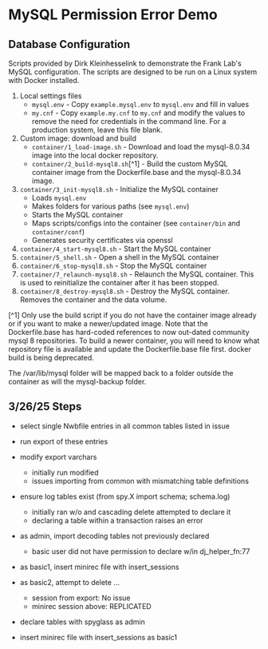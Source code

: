 # MySQL Permission Error Demo

## Database Configuration

Scripts provided by Dirk Kleinhesselink to demonstrate the Frank Lab's MySQL
configuration.  The scripts are designed to be run on a Linux system with
Docker installed.

1. Local settings files
    - `mysql.env` - Copy `example.mysql.env` to `mysql.env` and fill in values
    - `my.cnf` - Copy `example.my.cnf` to `my.cnf` and modify
        the values to remove the need for credentials in the command line.
        For a production system, leave this file blank.
2. Custom image: download and build
    - `container/1_load-image.sh` - Download and load the mysql-8.0.34 image
        into the local docker repository.
    - `container/2_build-mysql8.sh`[^1] - Build the custom MySQL container image
        from the Dockerfile.base and the mysql-8.0.34 image.
3. `container/3_init-mysql8.sh` - Initialize the MySQL container
    - Loads `mysql.env`
    - Makes folders for various paths (see `mysql.env`)
    - Starts the MySQL container
    - Maps scripts/configs into the container (see `container/bin` and
        `container/conf`)
    - Generates security certificates via openssl
4. `container/4_start-mysql8.sh` - Start the MySQL container
5. `container/5_shell.sh` - Open a shell in the MySQL container
6. `container/6_stop-mysql8.sh` - Stop the MySQL container
7. `container/7_relaunch-mysql8.sh` - Relaunch the MySQL container.  This is
    used to reinitialize the container after it has been stopped.
8. `container/8_destroy-mysql8.sh` - Destroy the MySQL container. Removes the
    container and the data volume.

[^1] Only use the build script if you do not have the container image already
or if you want to make a newer/updated image.  Note that the Dockerfile.base
has hard-coded references to now out-dated community mysql 8 repositories. To
build a newer container, you will need to know what repository file is available
and update the Dockerfile.base file first.  docker build is being deprecated.

The /var/lib/mysql folder will be mapped back to a folder outside the container
as will the mysql-backup folder.

## 3/26/25 Steps

- select single Nwbfile entries in all common tables listed in issue
- run export of these entries
- modify export varchars
  - initially run modified
  - issues importing from common with mismatching table definitions
- ensure log tables exist (from spy.X import schema; schema.log)
  - initially ran w/o and cascading delete attempted to declare it
  - declaring a table within a transaction raises an error
- as admin, import decoding tables not previously declared
  - basic user did not have permission to declare w/in dj_helper_fn:77
- as basic1, insert minirec file with insert_sessions
- as basic2, attempt to delete ...
  - session from export: No issue
  - minirec session above: REPLICATED

- declare tables with spyglass as admin
- insert minirec file with insert_sessions as basic1
